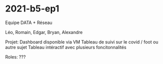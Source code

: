 # 2021-b5-ep1

Equipe DATA + Réseau

Léo, Romain, Edgar, Bryan, Alexandre

Projet:
Dashboard disponible via VM
Tableau de suivi sur le covid / foot ou autre sujet
Tableau intéractif avec plusieurs foncitonnalités

Roles:
???

